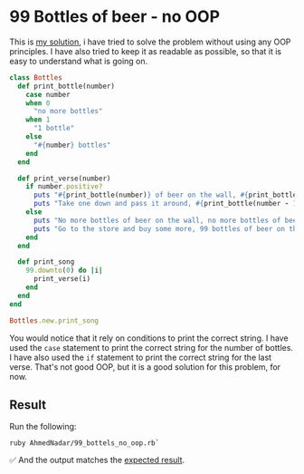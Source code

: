 # 99 Bottles of beer - no OOP

This is [my solution](/AhmedNadar/99_bottels_no_oop.rb), i have tried to solve the problem without using any OOP principles. I have also tried to keep it as readable as possible, so that it is easy to understand what is going on.

```ruby
class Bottles
  def print_bottle(number)
    case number
    when 0
      "no more bottles"
    when 1
      "1 bottle"
    else
      "#{number} bottles"
    end
  end

  def print_verse(number)
    if number.positive?
      puts "#{print_bottle(number)} of beer on the wall, #{print_bottle(number)} of beer."
      puts "Take one down and pass it around, #{print_bottle(number - 1)} of beer on the wall.\n\n"
    else
      puts "No more bottles of beer on the wall, no more bottles of beer."
      puts "Go to the store and buy some more, 99 bottles of beer on the wall.\n\n"
    end
  end

  def print_song
    99.downto(0) do |i|
      print_verse(i)
    end
  end
end

Bottles.new.print_song
```

You would notice that it rely on conditions to print the correct string. I have used the `case` statement to print the correct string for the number of bottles. I have also used the `if` statement to print the correct string for the last verse. That's not good OOP, but it is a good solution for this problem, for now.

## Result

Run the following:
```shell
ruby AhmedNadar/99_bottels_no_oop.rb`
```
✅ And the output matches the [expected result](/result.md).
